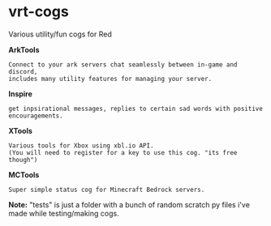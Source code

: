 # vrt-cogs
Various utility/fun cogs for Red

**ArkTools**
```
Connect to your ark servers chat seamlessly between in-game and discord,
includes many utility features for managing your server.
```
**Inspire**
```
get inpsirational messages, replies to certain sad words with positive encouragements.
```
**XTools**
```
Various tools for Xbox using xbl.io API. 
(You will need to register for a key to use this cog. "its free though")
```
**MCTools**
```
Super simple status cog for Minecraft Bedrock servers.
```

**Note:** "tests" is just a folder with a bunch of random scratch py files i've made while testing/making cogs.
